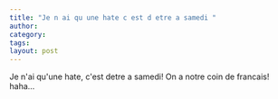 ```yaml
---
title: "Je n ai qu une hate c est d etre a samedi "
author:
category: 
tags: 
layout: post
---
```

Je n'ai qu'une hate, c'est detre a samedi! On a notre coin de francais! haha…

